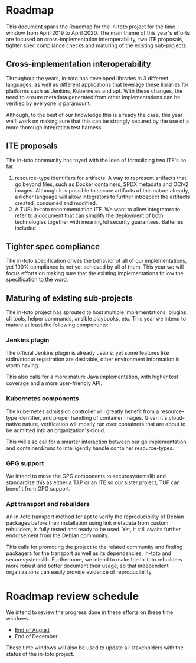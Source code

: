 Roadmap
=======

This document spans the Roadmap for the in-toto project for the time window
from April 2019 to April 2020. The main theme of this year's efforts are
focused on cross-implementation interoperability, two ITE proposals, tighter
spec compliance checks and maturing of the existing sub-projects.

## Cross-implementation interoperability

Throughout the years, in-toto has developed libraries in 3 different languages,
as well as different applications that leverage these libraries for platforms
such as Jenkins, Kubernetes and apt. With these changes, the need to ensure
metadata generated from other implementations can be verified by everyone is
paramount.

Although, to the best of our knowledge this is already the case, this year
we'll work on making sure that this can be strongly secured by the use of a
more thorough integration test harness.

## ITE proposals

The in-toto community has toyed with the idea of formalizing two ITE's so far:

1. resource-type identifiers for artifacts. A way to represent artifacts that
   go beyond files, such as Docker containers, SPDX metadata and OCIv2 images.
   Although it is possible to secure artifacts of this nature already, a richer
   language will allow integrators to further introspect the artifacts created,
   consumed and modified.
2. A TUF+in-toto recommendation ITE. We want to allow integrators to refer to a
   document that can simplify the deployment of both technologies together with
   meaningful security guarantees. Batteries included.

## Tighter spec compliance

The in-toto specification drives the behavior of all of our implementations,
yet 100% compliance is not yet achieved by all of them. This year we will focus
efforts on making sure that the existing implementations follow the
specification to the word.

## Maturing of existing sub-projects

The in-toto project has sprouted to host multiple implementations, plugins, cli
tools, helper commands, ansible playbooks, etc. This year we intend to mature
at least the following components:

### Jenkins plugin

The official Jenkins plugin is already usable, yet some features like
stdin/stdout registration are desirable, other environment information is
worth having.

This also calls for a more mature Java implementation, with higher test
coverage and a more user-friendly API.

### Kubernetes components

The kubernetes admission controller will greatly benefit from a resource-type
identifier, and proper handling of container images. Given it's cloud-native
nature, verification will mostly run over containers that are about to be
admitted into an organization's cloud.

This will also call for a smarter interaction between our go implementation and
containerd/runc to intelligently handle container resource-types.

### GPG support

We intend to move the GPG components to securesystemslib and standardize this as
either a TAP or an ITE so our sister project, TUF can benefit from GPG support.

### Apt transport and rebuilders

An in-toto transport method for apt to verify the reproducibility of Debian
packages before their installation using link metadata from custom rebuilders,
is fully tested and ready to be used. Yet, it still awaits further endorsement
from the Debian community.

This calls for promoting the project to the related community and finding
packagers for the transport as well as its dependencies, in-toto and
securesystemslib. Furthermore, we intend to make the in-toto rebuilders more
robust and better document their usage, so that independent organizations can
easily provide evidence of reproducibility.

# Roadmap review schedule

We intend to review the progress done in these efforts on these time windows.

- [End of August](roadmap-reviews/2020/review_1_august_19.md)
- End of December

These time windows will also be used to update all stakeholders with the status
of the in-toto project.
